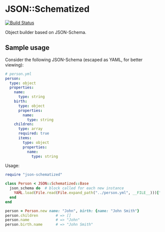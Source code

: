 # JSON::Schematized

[![Build Status](https://travis-ci.org/abril/json-schematized.png?branch=master)](https://travis-ci.org/abril/json-schematized)

Object builder based on JSON-Schema.

## Sample usage

Consider the following JSON-Schema (escaped as YAML, for better viewing):

```yaml
# person.yml
person:
  type: object
  properties:
    name:
      type: string
    birth:
      type: object
      properties:
        name:
          type: string
    children:
      type: array
      required: true
      items:
        type: object
        properties:
          name:
            type: string
```

Usage:

```ruby
require "json-schematized"

class Person < JSON::Schematized::Base
  json_schema do  # block called for each new instance
    YAML.load(File.read(File.expand_path("../person.yml", __FILE__)))["person"]
  end
end

person = Person.new name: "John", birth: {name: "John Smith"}
person.children        # => []
person.name            # => "John"
person.birth.name      # => "John Smith"
```
